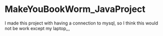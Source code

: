 # MakeYouBookWorm_JavaProject

I made this project with having a connection to mysql, so I think this would not be work except my laptop,,,
